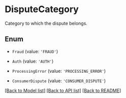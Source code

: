 # DisputeCategory

Category to which the dispute belongs.

## Enum

* `Fraud` (value: `'FRAUD'`)

* `Auth` (value: `'AUTH'`)

* `ProcessingError` (value: `'PROCESSING_ERROR'`)

* `ConsumerDispute` (value: `'CONSUMER_DISPUTE'`)

[[Back to Model list]](../README.md#documentation-for-models) [[Back to API list]](../README.md#documentation-for-api-endpoints) [[Back to README]](../README.md)
